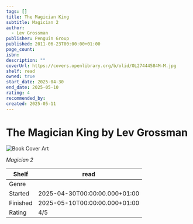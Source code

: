 ```yaml
---
tags: []
title: The Magician King
subtitle: Magician 2
author:
  - Lev Grossman
publisher: Penguin Group
published: 2011-06-23T00:00:00+01:00
page_count: 
isbn: 
description: ""
coverUrl: https://covers.openlibrary.org/b/olid/OL27444584M-M.jpg
shelf: read
owned: true
start_date: 2025-04-30
end_date: 2025-05-10
rating: 4
recommended_by: 
created: 2025-05-11
---
```


# The Magician King by Lev Grossman

![Book Cover Art](https://covers.openlibrary.org/b/olid/OL27444584M-M.jpg)

_Magician 2_

| Shelf | read |
| --- | --- |
| Genre |  |
| Started | 2025-04-30T00:00:00.000+01:00 |
| Finished | 2025-05-10T00:00:00.000+01:00 |
| Rating | 4/5 |

